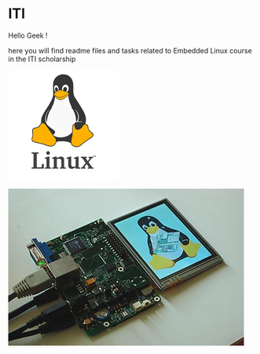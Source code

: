 # ITI
Hello Geek !

here you will find readme files and tasks related to Embedded Linux course in the ITI scholarship

![download](readmecashe/download.png)

![embedded-linux-course](readmecashe/embedded-linux-course.jpg)
